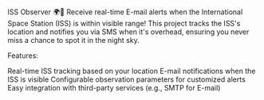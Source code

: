 ISS Observer 🌍🚀
Receive real-time E-mail alerts when the International Space Station (ISS) is within visible range! This project tracks the ISS's location and notifies you via SMS when it's overhead, ensuring you never miss a chance to spot it in the night sky.

Features:

Real-time ISS tracking based on your location
E-mail notifications when the ISS is visible
Configurable observation parameters for customized alerts
Easy integration with third-party services (e.g., SMTP for E-mail)

